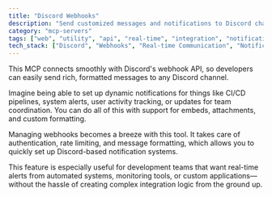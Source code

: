 ```yaml
---
title: "Discord Webhooks"
description: "Send customized messages and notifications to Discord channels using webhooks for real-time alerts and team communication."
category: "mcp-servers"
tags: ["web", "utility", "api", "real-time", "integration", "notifications", "CI/CD", "message formatting"]
tech_stack: ["Discord", "Webhooks", "Real-time Communication", "Notifications", "API Integration", "CI/CD Pipelines", "Monitoring Tools"]
---
```


This MCP connects smoothly with Discord's webhook API, so developers can easily send rich, formatted messages to any Discord channel.

Imagine being able to set up dynamic notifications for things like CI/CD pipelines, system alerts, user activity tracking, or updates for team coordination. You can do all of this with support for embeds, attachments, and custom formatting.

Managing webhooks becomes a breeze with this tool. It takes care of authentication, rate limiting, and message formatting, which allows you to quickly set up Discord-based notification systems.

This feature is especially useful for development teams that want real-time alerts from automated systems, monitoring tools, or custom applications—without the hassle of creating complex integration logic from the ground up.